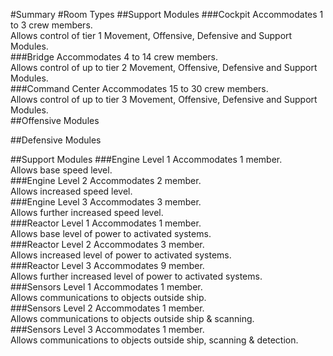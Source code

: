 #Summary
#Room Types
##Support Modules
###Cockpit
Accommodates 1 to 3 crew members.  
Allows control of tier 1 Movement, Offensive, Defensive and Support Modules.  
###Bridge
Accommodates 4 to 14 crew members.  
Allows control of up to tier 2 Movement, Offensive, Defensive and Support Modules.  
###Command Center
Accommodates 15 to 30 crew members.  
Allows control of up to tier 3 Movement, Offensive, Defensive and Support Modules.  
##Offensive Modules

##Defensive Modules

##Support Modules
###Engine Level 1
Accommodates 1 member.  
Allows base speed level.  
###Engine Level 2
Accommodates 2 member.  
Allows increased speed level.  
###Engine Level 3
Accommodates 3 member.  
Allows further increased speed level.  
###Reactor Level 1
Accommodates 1 member.  
Allows base level of power to activated systems.  
###Reactor Level 2
Accommodates 3 member.  
Allows increased level of power to activated systems.  
###Reactor Level 3
Accommodates 9 member.  
Allows further increased level of power to activated systems.  
###Sensors Level 1
Accommodates 1 member.  
Allows communications to objects outside ship.  
###Sensors Level 2
Accommodates 1 member.  
Allows communications to objects outside ship & scanning.  
###Sensors Level 3
Accommodates 1 member.  
Allows communications to objects outside ship, scanning & detection.  
